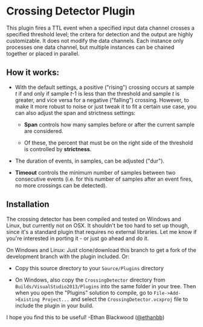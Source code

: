 # Crossing Detector Plugin

This plugin fires a TTL event when a specified input data channel crosses a specified threshold level; the critera for detection and the output are highly customizable. It does not modify the data channels. Each instance only processes one data channel, but multiple instances can be chained together or placed in parallel.

## How it works:

* With the default settings, a positive ("rising") crossing occurs at sample _t_ if and only if sample _t_-1 is less than the threshold and sample _t_ is greater, and vice versa for a negative ("falling") crossing. However, to make it more robust to noise or just tweak it to fit a certain use case, you can also adjust the span and strictness settings:

  * __Span__ controls how many samples before or after the current sample are considered.

  * Of these, the percent that must be on the right side of the threshold is controlled by __strictness__.
  
* The duration of events, in samples, can be adjusted ("dur").

* __Timeout__ controls the minimum number of samples between two consecutive events (i.e. for this number of samples after an event fires, no more crossings can be detected).

## Installation

The crossing detector has been compiled and tested on Windows and Linux, but currently not on OSX. It shouldn't be too hard to set up though, since it's a standard plugin that requires no external libraries. Let me know if you're interested in porting it - or just go ahead and do it.

On Windows and Linux: Just clone/download this branch to get a fork of the development branch with the plugin included. Or:

* Copy this source directory to your `Source/Plugins` directory

* On Windows, also copy the `CrossingDetector` directory from `Builds/VisualStudio2013/Plugins` into the same folder in your tree. Then when you open the "Plugins" solution to compile, go to `File->Add->Existing Project...` and select the `CrossingDetector.vcxproj` file to include the plugin in your build.

I hope you find this to be useful!
-Ethan Blackwood ([@ethanbb](https://github.com/ethanbb))